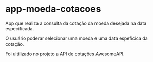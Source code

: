 # app-moeda-cotacoes
 App que realiza a consulta da cotação da moeda desejada na data especificada.
 
 O usuário poderar selecionar uma moeda e uma data espeficica da cotação.
 
 Foi ultilizado no projeto a API de cotações AwesomeAPI.
